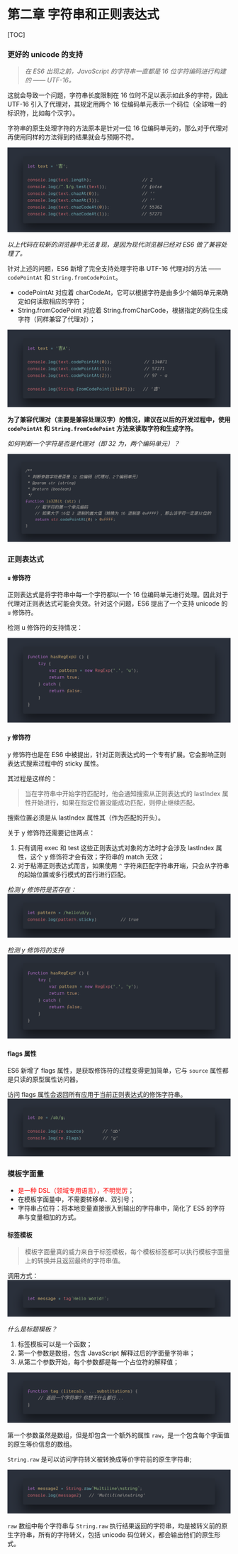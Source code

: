 # 第二章 字符串和正则表达式

[TOC]

### 更好的 unicode 的支持

> *在 ES6 出现之前，JavaScript 的字符串一直都是 16 位字符编码进行构建的 —— UTF-16。*

这就会导致一个问题，字符串长度限制在 16 位时不足以表示如此多的字符，因此 UTF-16 引入了代理对，其规定用两个 16 位编码单元表示一个码位（全球唯一的标识符，比如每个汉字）。

字符串的原生处理字符的方法原本是针对一位 16 位编码单元的，那么对于代理对再使用同样的方法得到的结果就会与预期不符。

![./images/chapter_2_1.png](./images/chapter_2_1.png)

*以上代码在较新的浏览器中无法复现，是因为现代浏览器已经对 ES6 做了兼容处理了。*

针对上述的问题，ES6 新增了完全支持处理字符串 UTF-16 代理对的方法 —— `codePointAt` 和 `String.fromCodePoint`。

* codePointAt 对应着 charCodeAt，它可以根据字符是由多少个编码单元来确定如何读取相应的字符；
* String.fromCodePoint 对应着 String.fromCharCode，根据指定的码位生成字符（同样兼容了代理对）；

![./images/chapter_2_2.png](./images/chapter_2_2.png)

**为了兼容代理对（主要是兼容处理汉字）的情况，建议在以后的开发过程中，使用 `codePointAt` 和 `String.fromCodePoint` 方法来读取字符和生成字符。**

*如何判断一个字符是否是代理对（即 32 为，两个编码单元）？*

![./images/chapter_2_3.png](./images/chapter_2_3.png)

### 正则表达式

#### `u` 修饰符

正则表达式是将字符串中每一个字符都以一个 16 位编码单元进行处理。因此对于代理对正则表达式可能会失效。针对这个问题，ES6 提出了一个支持 unicode 的 `u` 修饰符。

检测 u 修饰符的支持情况：

![./images/chapter_2_4.png](./images/chapter_2_4.png)

#### `y` 修饰符

y 修饰符也是在 ES6 中被提出，针对正则表达式的一个专有扩展。它会影响正则表达式搜索过程中的 sticky 属性。

其过程是这样的：
> 当在字符串中开始字符匹配时，他会通知搜索从正则表达式的 lastIndex 属性开始进行，如果在指定位置没能成功匹配，则停止继续匹配。

搜索位置必须是从 lastIndex 属性其（作为匹配的开头）。

关于 y 修饰符还需要记住两点：

1. 只有调用 exec 和 test 这些正则表达式对象的方法时才会涉及 lastIndex 属性，这个 y 修饰符才会有效；字符串的 match 无效；
2. 对于粘滞正则表达式而言，如果使用 `^` 字符来匹配字符串开端，只会从字符串的起始位置或多行模式的首行进行匹配。

*检测 y 修饰符是否存在：*
![./images/chapter_2_5.png](./images/chapter_2_5.png)

*检测 y 修饰符的支持*
![./images/chapter_2_6.png](./images/chapter_2_6.png)

#### flags 属性

ES6 新增了 flags 属性，是获取修饰符的过程变得更加简单，它与 `source` 属性都是只读的原型属性访问器。

访问 flags 属性会返回所有应用于当前正则表达式的修饰字符串。
![./images/chapter_2_7.png](./images/chapter_2_7.png)

### 模板字面量

* <font style="color: red;">是一种 DSL（领域专用语言），不明觉厉</font>；
* 在模板字面量中，不需要转移单、双引号；
* 字符串占位符：将本地变量直接嵌入到输出的字符串中，简化了 ES5 的字符串与变量相加的方式。

#### 标签模板

> 模板字面量真的威力来自于标签模板，每个模板标签都可以执行模板字面量上的转换并且返回最终的字符串值。

调用方式：
![./images/chapter_2_8.png](./images/chapter_2_8.png)

*什么是标题模板？*

1. 标签模板可以是一个函数；
2. 第一个参数是数组，包含 JavaScript 解释过后的字面量字符串；
3. 从第二个参数开始，每个参数都是每一个占位符的解释值；

![./images/chapter_2_9.png](./images/chapter_2_9.png)

第一个参数虽然是数组，但是却包含一个额外的属性 `raw`，是一个包含每个字面值的原生等价信息的数组。

`String.raw` 是可以访问字符转义被转换成等价字符前的原生字符串;

![./images/chapter_2_10.png](./images/chapter_2_10.png)

`raw` 数组中每个字符串与 `String.raw` 执行结果返回的字符串，均是被转义前的原生字符串，所有的字符转义，包括 unicode 码位转义，都会输出他们的原生形式。